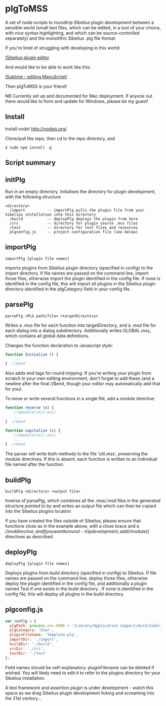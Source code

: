 [sibeditor]: https://github.com/tido/plgToMSS/blob/master/images/sib-plugineditor.jpg
[sublime]: https://github.com/tido/plgToMSS/blob/master/images/sib-sublime.jpg
# plgToMSS

A set of node scripts to roundtrip Sibelius plugin development
between a sensible world (small text files, which can be edited,
in a tool of your choice, with nice syntax highlighting, and which
can be source-controlled separately) and the monolithic Sibelius .plg
file format.

If you're tired of struggling with developing in this world:

[!Sibelius plugin editor][sibeditor]

And would like to be able to work like this:

[!Sublime - editing ManuScript!][sublime]

Then plgToMSS is your friend!

NB Currently set up and documented for Mac deployment. If anyone out there
would like to form and update for Windows, please be my guest!

## Install

Install node! http://nodejs.org/

Clone/pull the repo, then cd to the repo directory, and

```
$ sudo npm install -g
```

## Script summary

## initPlg
Run in an empty directory. Initialises the directory for plugin development, with the following
structure
```
<directory>
  /import          -- importPlg pulls the plugin file from your Sibelius installation into this directory
  /build           -- deployPlg deploys the plugin from here
  /src             -- directory for plugin source .mss files
  /test            -- directory for test files and resources
  plgconfig.js     -- project configuration file (see below)
```

## importPlg
```
importPlg [plugin file names]
```
Imports plugins from Sibelius plugin directory (specified in config) to the import directory. If file names are
passed on the command line, import those files, otherwise import the plugin identified in the config file. If none
is identified in the config file, this will import all plugins in the Sibelius plugin directory identified in 
the plgCategory field in your config file.

## parsePlg
```
parsePlg <PLG path/file> <targetDirectory>
```

Writes a .mss file for each function into targetDirectory, and a .msd file for each dialog into a dialog
subdirectory. Additionally writes GLOBAL.mss, which contains all global data definitions.

Changes the function declaration to Javascript style:
```javascript
function Initialize () {
    ...
}  //$end
```

Also adds end tags for round-tripping. If you're writing your plugin from scratch in your own editing environment,
don't forget to add these (and a newline after the final //$end, though your editor may automatically add that
for you).

To move or write several functions in a single file, add a module directive:

```javascript
function reverse (s) {
    //$module(util.mss)
    ...
}  //$end

function capitalize (s) {
    //$module(util.mss)
    ...
}  //$end
```

The parser will write both methods to the file 'util.mss', preserving the module directives. If this is absent, each
function is written to an individual file named after the function.

## buildPlg
```
buildPlg <directory> <output file>
```

Inverse of parsePjg, which combines all the .mss/.msd files in the generated structure pointed to by
<directory> and writes an output file which can then be copied into the Sibelius plugins location

If you have created the files outside of Sibelius, please ensure that functions close as in the example
above, with a close brace and a //$end directive, and if you want to round-trip development, add //$module() 
directives as described.

## deployPlg
```
deployPlg [plugin file names]
```
Deploys plugins from build directory (specified in config) to Sibelius. If file names are passed on the command
line, deploy those files, otherwise deploy the plugin identified in the config file, and additionally a plugin
named Test<pluginName> if one exists in the build directory . If none is identified in the config file, this will
deploy all plugins in the build directory.


## plgconfig.js
```javascript
var config = {
  plgPath: process.env.HOME + '/Library/Application Support/Avid/Sibelius 7.5/Plugins',
  plgCategory: 'User',
  pluginFilename: 'Template.plg',
  importDir: './import',
  buildDir: './build',
  srcDir: './src',
  testDir: './test'
};

```
Field names should be self-explanatory. pluginFilename can be deleted if wished. You will likely need to edit it
to refer to the plugins directory for your Sibelius installation.

A test framework and assertion plugin is under development - watch this space as we drag Sibelius plugin development
licking and screaming into the 21st century...
